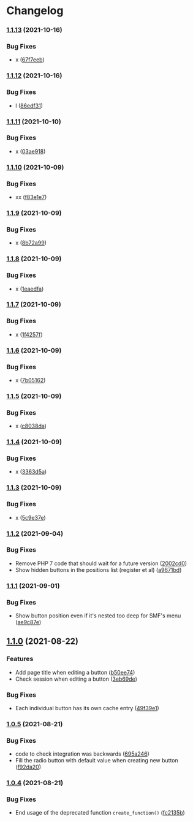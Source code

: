 # Changelog

### [1.1.13](https://www.github.com/livemods/smf-ultimate-menu/compare/v1.1.12...v1.1.13) (2021-10-16)


### Bug Fixes

* x ([67f7eeb](https://www.github.com/livemods/smf-ultimate-menu/commit/67f7eeb6030abc8274b3204ec0617bd4e86543b8))

### [1.1.12](https://www.github.com/livemods/smf-ultimate-menu/compare/v1.1.11...v1.1.12) (2021-10-16)


### Bug Fixes

* l ([86edf31](https://www.github.com/livemods/smf-ultimate-menu/commit/86edf3190857bd0a98357f881169c8c46fc8f6ff))

### [1.1.11](https://www.github.com/livemods/smf-ultimate-menu/compare/v1.1.10...v1.1.11) (2021-10-10)


### Bug Fixes

* x ([03ae918](https://www.github.com/livemods/smf-ultimate-menu/commit/03ae9189d3a8247b63b0e49ae5f35e32b88d2cfe))

### [1.1.10](https://www.github.com/livemods/smf-ultimate-menu/compare/v1.1.9...v1.1.10) (2021-10-09)


### Bug Fixes

* xx ([f83e1e7](https://www.github.com/livemods/smf-ultimate-menu/commit/f83e1e7028225c4327fe11b31cc4248399fd438a))

### [1.1.9](https://www.github.com/livemods/smf-ultimate-menu/compare/v1.1.8...v1.1.9) (2021-10-09)


### Bug Fixes

* x ([8b72a99](https://www.github.com/livemods/smf-ultimate-menu/commit/8b72a992ad74ca539f57be1506d417110960fd4d))

### [1.1.8](https://www.github.com/livemods/smf-ultimate-menu/compare/v1.1.7...v1.1.8) (2021-10-09)


### Bug Fixes

* x ([1eaedfa](https://www.github.com/livemods/smf-ultimate-menu/commit/1eaedfaddb0b3426a4c23ff6c76bfe615424b4aa))

### [1.1.7](https://www.github.com/livemods/smf-ultimate-menu/compare/v1.1.6...v1.1.7) (2021-10-09)


### Bug Fixes

* x ([1f4257f](https://www.github.com/livemods/smf-ultimate-menu/commit/1f4257fe1473edbadd27c1751bb0643314815001))

### [1.1.6](https://www.github.com/livemods/smf-ultimate-menu/compare/v1.1.5...v1.1.6) (2021-10-09)


### Bug Fixes

* x ([7b05162](https://www.github.com/livemods/smf-ultimate-menu/commit/7b051628c7dc311ceb96c19ee8d19dc1e8a4f0fb))

### [1.1.5](https://www.github.com/livemods/smf-ultimate-menu/compare/v1.1.4...v1.1.5) (2021-10-09)


### Bug Fixes

* x ([c8038da](https://www.github.com/livemods/smf-ultimate-menu/commit/c8038da5916d9758d8f8aed484101a13c5a65c11))

### [1.1.4](https://www.github.com/livemods/smf-ultimate-menu/compare/v1.1.3...v1.1.4) (2021-10-09)


### Bug Fixes

* x ([3363d5a](https://www.github.com/livemods/smf-ultimate-menu/commit/3363d5aafb514a364b1929ad8234b0f315039b30))

### [1.1.3](https://www.github.com/livemods/smf-ultimate-menu/compare/v1.1.2...v1.1.3) (2021-10-09)


### Bug Fixes

* x ([5c9e37e](https://www.github.com/livemods/smf-ultimate-menu/commit/5c9e37ee8daa4dbd469f685e9baa79fcee24f6fb))

### [1.1.2](https://www.github.com/live627/smf-ultimate-menu/compare/v1.1.1...v1.1.2) (2021-09-04)


### Bug Fixes

* Remove PHP 7 code that should wait for a future version ([2002cd0](https://www.github.com/live627/smf-ultimate-menu/commit/2002cd0eeb70992c197be7425dc5009aaa4a9c82))
* Show hidden buttons in the positions list (register et al) ([a9671bd](https://www.github.com/live627/smf-ultimate-menu/commit/a9671bdd32749a68d6817ea89fda43e7f040ced5))

### [1.1.1](https://www.github.com/live627/smf-ultimate-menu/compare/v1.1.0...v1.1.1) (2021-09-01)


### Bug Fixes

* Show button position even if it's nested too deep for SMF's menu ([ae9c87e](https://www.github.com/live627/smf-ultimate-menu/commit/ae9c87e95ebd3cad6eb4d87813070e97d436d410))

## [1.1.0](https://www.github.com/live627/smf-ultimate-menu/compare/v1.0.5...v1.1.0) (2021-08-22)


### Features

* Add page title when editing a button ([b50ee74](https://www.github.com/live627/smf-ultimate-menu/commit/b50ee747e1c440ff88126641f80dd2e94c558a9a))
* Check session when editing a button ([3eb69de](https://www.github.com/live627/smf-ultimate-menu/commit/3eb69debe07829242d9ef6bc6b23c423b31c6970))


### Bug Fixes

* Each individual button has its own cache entry ([49f39e1](https://www.github.com/live627/smf-ultimate-menu/commit/49f39e195db30e3ab573b8a1bed412d0c14ab68c))

### [1.0.5](https://www.github.com/live627/smf-ultimate-menu/compare/v1.0.4...v1.0.5) (2021-08-21)


### Bug Fixes

* code to check integration was backwards ([695a246](https://www.github.com/live627/smf-ultimate-menu/commit/695a24605d8de56436ac9596149cf4e558c1db3c))
* Fill the radio button with default value when creating new button ([f92da20](https://www.github.com/live627/smf-ultimate-menu/commit/f92da20518583d762fcd3070fcc5ebb959758462))

### [1.0.4](https://www.github.com/live627/smf-ultimate-menu/compare/v1.0.3...v1.0.4) (2021-08-21)


### Bug Fixes

* End usage of the deprecated function `create_function()` ([fc2135b](https://www.github.com/live627/smf-ultimate-menu/commit/fc2135be33688b96d42c3a540066bd4d87a0c9c0))

